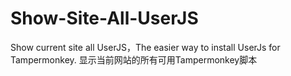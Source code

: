 # Show-Site-All-UserJS
Show current site all UserJS，The easier way to install UserJs for Tampermonkey. 显示当前网站的所有可用Tampermonkey脚本
